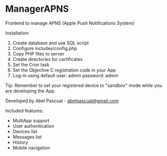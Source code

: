 ManagerAPNS
===========

Frontend to manage APNS (Apple Push Notifications System)  
  
Installation:  
  1) Create database and use SQL script  
  2) Configure includes/config.php  
  3) Copy PHP files to server  
  4) Create directories for certificates  
  5) Set the Cron task  
  6) Set the Objective C registration code in your App  
  7) Log-in using default user: admin password: admin  
  
Tip: Remember to set your registered device to "sandbox" mode while you are developing the App.  
  
Developed by Abel Pascual - abelpascual@gmail.com

<p>Included features:
		<ul>
			<li>MultiApp support</li>
			<li>User authentication</li>
			<li>Devices list</li>
			<li>Messages list</li>
			<li>History</li>
			<li>Mobile navigation</li>
		</ul>
</p>